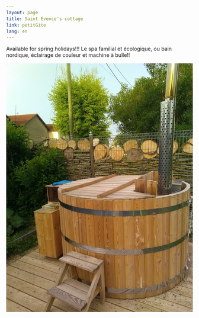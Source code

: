 ```yaml
---
layout: page
title: Saint Evence's cottage
link: petitGite
lang: en
---
```



Available for spring holidays!!!
Le spa familial et écologique, ou bain nordique, éclairage de couleur et machine à bulle!!

![](/images/gite13p/spa.jpg )

